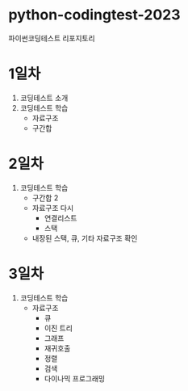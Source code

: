 # python-codingtest-2023
파이썬코딩테스트 리포지토리

# 1일차
1. 코딩테스트 소개
2. 코딩테스트 학습
    - 자료구조
    - 구간합

# 2일차
1. 코딩테스트 학습
    - 구간합 2
    - 자료구조 다시
        - 연결리스트
        - 스택
    - 내장된 스택, 큐, 기타 자료구조 확인    

# 3일차
1. 코딩테스트 학습
    - 자료구조
        - 큐
        - 이진 트리
        - 그래프
        - 재귀호출
        - 정렬
        - 검색
        - 다이나믹 프로그래밍  
